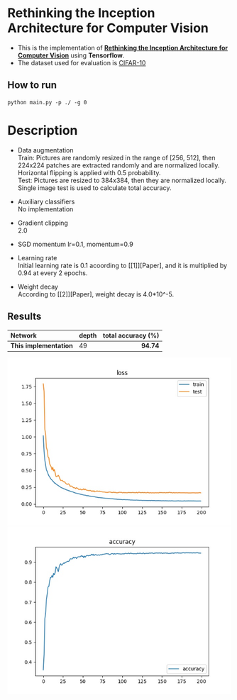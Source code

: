 # Rethinking the Inception Architecture for Computer Vision

- This is the implementation of [**Rethinking the Inception Architecture for Computer Vision**](https://arxiv.org/abs/1512.00567) using **Tensorflow**.
- The dataset used for evaluation is [CIFAR-10]()

## How to run
    python main.py -p ./ -g 0 


# Description

* Data augmentation  
Train: Pictures are randomly resized in the range of [256, 512], then 224x224 patches are extracted randomly and are normalized locally. Horizontal flipping is applied with 0.5 probability.  
Test: Pictures are resized to 384x384, then they are normalized locally. Single image test is used to calculate total accuracy. 

* Auxiliary classifiers  
No implementation  

* Gradient clipping  
2.0  

* SGD momentum
lr=0.1, momentum=0.9


* Learning rate  
Initial learning rate is 0.1 acoording to [[1]][Paper], and it is multiplied by 0.94 at every 2 epochs.

* Weight decay  
According to [[2]][Paper], weight decay is 4.0*10^-5.


## Results

| **Network**              | **depth**  | **total accuracy (%)** |
|:---------------------|--------|-------------------:|
| **This implementation**   | 49     | **94.74**              |

<p align="center">
<img src="https://github.com/nutszebra/googlenet_v3/blob/master/loss.jpg" alt="loss" title="loss">
<img src="https://github.com/nutszebra/googlenet_v3/blob/master/accuracy.jpg" alt="total accuracy" title="total accuracy">
</p>
